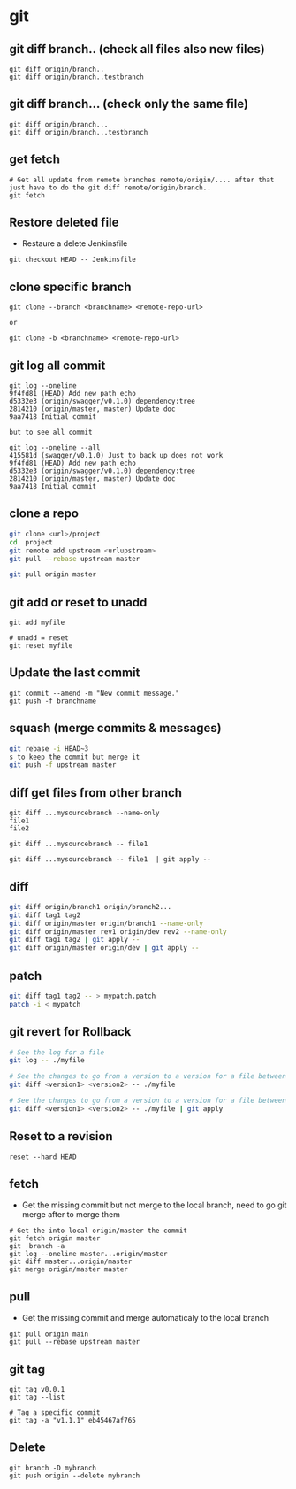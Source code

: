 # git

## git diff branch.. (check all files also new files)
```
git diff origin/branch..
git diff origin/branch..testbranch
```

## git diff branch... (check only the same file)
```
git diff origin/branch...
git diff origin/branch...testbranch
```

## get fetch
```
# Get all update from remote branches remote/origin/.... after that just have to do the git diff remote/origin/branch..  
git fetch 

```


## Restore deleted file
* Restaure a delete Jenkinsfile
```
git checkout HEAD -- Jenkinsfile
```

## clone specific branch
```
git clone --branch <branchname> <remote-repo-url>

or

git clone -b <branchname> <remote-repo-url>
```

## git log all commit
```
git log --oneline
9f4fd81 (HEAD) Add new path echo
d5332e3 (origin/swagger/v0.1.0) dependency:tree
2814210 (origin/master, master) Update doc
9aa7418 Initial commit

but to see all commit

git log --oneline --all
415581d (swagger/v0.1.0) Just to back up does not work
9f4fd81 (HEAD) Add new path echo
d5332e3 (origin/swagger/v0.1.0) dependency:tree
2814210 (origin/master, master) Update doc
9aa7418 Initial commit
```

## clone a repo
```bash
git clone <url>/project
cd  project
git remote add upstream <urlupstream>
git pull --rebase upstream master

git pull origin master
```

## git add or reset to unadd
```
git add myfile

# unadd = reset
git reset myfile
```

## Update the last commit
```
git commit --amend -m "New commit message."
git push -f branchname
```

## squash (merge commits & messages)

```bash
git rebase -i HEAD~3
s to keep the commit but merge it
git push -f upstream master
```

## diff get files from other branch
```
git diff ...mysourcebranch --name-only
file1
file2

git diff ...mysourcebranch -- file1 

git diff ...mysourcebranch -- file1  | git apply --
```

## diff

```bash
git diff origin/branch1 origin/branch2...
git diff tag1 tag2 
git diff origin/master origin/branch1 --name-only
git diff origin/master rev1 origin/dev rev2 --name-only
git diff tag1 tag2 | git apply --
git diff origin/master origin/dev | git apply --

```

## patch
```bash
git diff tag1 tag2 -- > mypatch.patch
patch -i < mypatch
```

## git revert for Rollback
```bash
# See the log for a file
git log -- ./myfile

# See the changes to go from a version to a version for a file between 2 versions
git diff <version1> <version2> -- ./myfile

# See the changes to go from a version to a version for a file between 2 versions and apply it
git diff <version1> <version2> -- ./myfile | git apply
```

## Reset to a revision
```
reset --hard HEAD
```


## fetch
* Get the missing commit but not merge to the local branch, need to go git merge after to merge them
```
# Get the into local origin/master the commit
git fetch origin master
git  branch -a
git log --oneline master...origin/master
git diff master...origin/master
git merge origin/master master
```

## pull
* Get the missing commit and merge automaticaly to the local branch
```
git pull origin main
git pull --rebase upstream master
```

## git tag
```
git tag v0.0.1
git tag --list

# Tag a specific commit
git tag -a "v1.1.1" eb45467af765
```

## Delete
```
git branch -D mybranch
git push origin --delete mybranch
```

